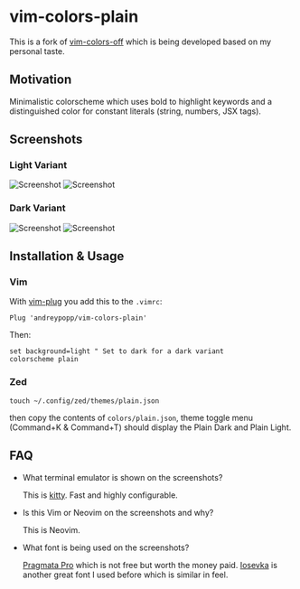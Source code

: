 # vim-colors-plain

This is a fork of [vim-colors-off][] which is being developed based on my
personal taste.

## Motivation

Minimalistic colorscheme which uses bold to highlight keywords and a
distinguished color for constant literals (string, numbers, JSX tags).

## Screenshots

### Light Variant

![Screenshot](screenshots/ocaml.png)
![Screenshot](screenshots/fzf-files.png)

### Dark Variant

![Screenshot](screenshots/ocaml-dark.png)
![Screenshot](screenshots/fzf-files-dark.png)

## Installation & Usage

### Vim

With [vim-plug][] you add this to the `.vimrc`:

```
Plug 'andreypopp/vim-colors-plain'
```

Then:

```
set background=light " Set to dark for a dark variant
colorscheme plain
```

### Zed

```
touch ~/.config/zed/themes/plain.json
```

then copy the contents of `colors/plain.json`, theme toggle menu (Command+K & Command+T) should display the Plain Dark and Plain Light.

## FAQ

- What terminal emulator is shown on the screenshots?

  This is [kitty][]. Fast and highly configurable.

- Is this Vim or Neovim on the screenshots and why?

  This is Neovim.

- What font is being used on the screenshots?

  [Pragmata Pro][] which is not free but worth the money paid. [Iosevka][] is
  another great font I used before which is similar in feel.

[vim-colors-off]: https://github.com/pbrisbin/vim-colors-off
[vim-plug]: https://github.com/junegunn/vim-plug
[kitty]: https://github.com/kovidgoyal/kitty
[Pragmata Pro]: https://www.fsd.it/shop/fonts/pragmatapro/
[Iosevka]: https://github.com/be5invis/Iosevka
